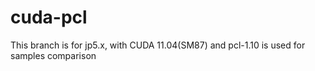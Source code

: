 # cuda-pcl

This branch is for jp5.x, with CUDA 11.04(SM87) and pcl-1.10 is used for samples comparison
